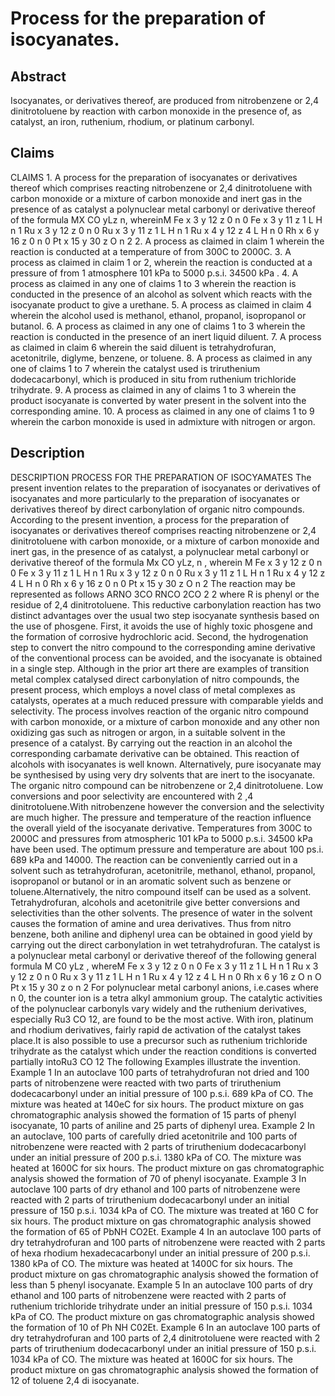 # Process for the preparation of isocyanates.

## Abstract
Isocyanates, or derivatives thereof, are produced from nitrobenzene or 2,4 dinitrotoluene by reaction with carbon monoxide in the presence of, as catalyst, an iron, ruthenium, rhodium, or platinum carbonyl.

## Claims
CLAIMS 1. A process for the preparation of isocyanates or derivatives thereof which comprises reacting nitrobenzene or 2,4 dinitrotoluene with carbon monoxide or a mixture of carbon monoxide and inert gas in the presence of as catalyst a polynuclear metal carbonyl or derivative thereof of the formula MX CO yLz n, whereinM Fe x 3 y 12 z 0 n 0 Fe x 3 y 11 z 1 L H n 1 Ru x 3 y 12 z 0 n 0 Ru x 3 y 11 z 1 L H n 1 Ru x 4 y 12 z 4 L H n 0 Rh x 6 y 16 z 0 n 0 Pt x 15 y 30 z O n 2 2. A process as claimed in claim 1 wherein the reaction is conducted at a temperature of from 300C to 2000C. 3. A process as claimed in claim 1 or 2, wherein the reaction is conducted at a pressure of from 1 atmosphere 101 kPa to 5000 p.s.i. 34500 kPa . 4. A process as claimed in any one of claims 1 to 3 wherein the reaction is conducted in the presence of an alcohol as solvent which reacts with the isocyanate product to give a urethane. 5. A process as claimed in claim 4 wherein the alcohol used is methanol, ethanol, propanol, isopropanol or butanol. 6. A process as claimed in any one of claims 1 to 3 wherein the reaction is conducted in the presence of an inert liquid diluent. 7. A process as claimed in claim 6 wherein the said diluent is tetrahydrofuran, acetonitrile, diglyme, benzene, or toluene. 8. A process as claimed in any one of claims 1 to 7 wherein the catalyst used is triruthenium dodecacarbonyl, which is produced in situ from ruthenium trichloride trihydrate. 9. A process as claimed in any of claims 1 to 3 wherein the product isocyanate is converted by water present in the solvent into the corresponding amine. 10. A process as claimed in any one of claims 1 to 9 wherein the carbon monoxide is used in admixture with nitrogen or argon.

## Description
DESCRIPTION PROCESS FOR THE PREPARATION OF ISOCYAMATES The present invention relates to the preparation of isocyanates or derivatives of isocyanates and more particularly to the preparation of isocyanates or derivatives thereof by direct carbonylation of organic nitro compounds. According to the present invention, a process for the preparation of isocyanates or derivatives thereof comprises reacting nitrobenzene or 2,4 dinitrotoluene with carbon monoxide, or a mixture of carbon monoxide and inert gas, in the presence of as catalyst, a polynuclear metal carbonyl or derivative thereof of the formula Mx CO yLz, n , wherein M Fe x 3 y 12 z 0 n 0 Fe x 3 y 11 z 1 L H n 1 Ru x 3 y 12 z 0 n 0 Ru x 3 y 11 z 1 L H n 1 Ru x 4 y 12 z 4 L H n 0 Rh x 6 y 16 z 0 n 0 Pt x 15 y 30 z O n 2 The reaction may be represented as follows ARNO 3CO RNCO 2CO 2 2 where R is phenyl or the residue of 2,4 dinitrotoluene. This reductive carbonylation reaction has two distinct advantages over the usual two step isocyanate synthesis based on the use of phosgene. First, it avoids the use of highly toxic phosgene and the formation of corrosive hydrochloric acid. Second, the hydrogenation step to convert the nitro compound to the corresponding amine derivative of the conventional process can be avoided, and the isocyanate is obtained in a single step. Although in the prior art there are examples of transition metal complex catalysed direct carbonylation of nitro compounds, the present process, which employs a novel class of metal complexes as catalysts, operates at a much reduced pressure with comparable yields and selectivity. The process involves reaction of the organic nitro compound with carbon monoxide, or a mixture of carbon monoxide and any other non oxidizing gas such as nitrogen or argon, in a suitable solvent in the presence of a catalyst. By carrying out the reaction in an alcohol the corresponding carbamate derivative can be obtained. This reaction of alcohols with isocyanates is well known. Alternatively, pure isocyanate may be synthesised by using very dry solvents that are inert to the isocyanate. The organic nitro compound can be nitrobenzene or 2,4 dinitrotoluene. Low conversions and poor selectivity are encountered with 2 ,4 dinitrotoluene.With nitrobenzene however the conversion and the selectivity are much higher. The pressure and temperature of the reaction influence the overall yield of the isocyanate derivative. Temperatures from 300C to 2000C and pressures from atmospheric 101 kPa to 5000 p.s.i. 34500 kPa have been used. The optimum pressure and temperature are about 100 ps.i. 689 kPa and 14000. The reaction can be conveniently carried out in a solvent such as tetrahydrofuran, acetonitrile, methanol, ethanol, propanol, isopropanol or butanol or in an aromatic solvent such as benzene or toluene.Alternatively, the nitro compound itself can be used as a solvent. Tetrahydrofuran, alcohols and acetonitrile give better conversions and selectivities than the other solvents. The presence of water in the solvent causes the formation of amine and urea derivatives. Thus from nitro benzene, both aniline and diphenyl urea can be obtained in good yield by carrying out the direct carbonylation in wet tetrahydrofuran. The catalyst is a polynuclear metal carbonyl or derivative thereof of the following general formula M C0 yLz , whereM Fe x 3 y 12 z 0 n 0 Fe x 3 y 11 z 1 L H n 1 Ru x 3 y 12 z 0 n 0 Ru x 3 y 11 z 1 L H n 1 Ru x 4 y 12 z 4 L H n 0 Rh x 6 y 16 z O n O Pt x 15 y 30 z o n 2 For polynuclear metal carbonyl anions, i.e.cases where n 0, the counter ion is a tetra alkyl ammonium group. The catalytic activities of the polynuclear carbonyls vary widely and the ruthenium derivatives, especially Ru3 CO 12, are found to be the most active. With iron, platinum and rhodium derivatives, fairly rapid de activation of the catalyst takes place.It is also possible to use a precursor such as ruthenium trichloride trihydrate as the catalyst which under the reaction conditions is converted partially intoRu3 CO 12 The following Examples illustrate the invention. Example 1 In an autoclave 100 parts of tetrahydrofuran not dried and 100 parts of nitrobenzene were reacted with two parts of triruthenium dodecacarbonyl under an initial pressure of 100 p.s.i. 689 kPa of CO. The mixture was heated at 140eC for six hours. The product mixture on gas chromatographic analysis showed the formation of 15 parts of phenyl isocyanate, 10 parts of aniline and 25 parts of diphenyl urea. Example 2 In an autoclave, 100 parts of carefully dried acetonitrile and 100 parts of nitrobenzene were reacted with 2 parts of triruthenium dodecacarbonyl under an initial pressure of 200 p.s.i. 1380 kPa of CO. The mixture was heated at 1600C for six hours. The product mixture on gas chromatographic analysis showed the formation of 70 of phenyl isocyanate. Example 3 In autoclave 100 parts of dry ethanol and 100 parts of nitrobenzene were reacted with 2 parts of triruthenium dodecacarbonyl under an initial pressure of 150 p.s.i. 1034 kPa of CO. The mixture was treated at 160 C for six hours. The product mixture on gas chromatographic analysis showed the formation of 65 of PbNH CO2Et. Example 4 In an autoclave 100 parts of dry tetrahydrofuran and 100 parts of nitrobenzene were reacted with 2 parts of hexa rhodium hexadecacarbonyl under an initial pressure of 200 p.s.i. 1380 kPa of CO. The mixture was heated at 1400C for six hours. The product mixture on gas chromatographic analysis showed the formation of less than 5 phenyl isocyanate. Example 5 In an autoclave 100 parts of dry ethanol and 100 parts of nitrobenzene were reacted with 2 parts of ruthenium trichloride trihydrate under an initial pressure of 150 p.s.i. 1034 kPa of CO. The product mixture on gas chromatographic analysis showed the formation of 10 of Ph NH C02Et. Example 6 In an autoclave 100 parts of dry tetrahydrofuran and 100 parts of 2,4 dinitrotoluene were reacted with 2 parts of triruthenium dodecacarbonyl under an initial pressure of 150 p.s.i. 1034 kPa of CO. The mixture was heated at 1600C for six hours. The product mixture on gas chromatographic analysis showed the formation of 12 of toluene 2,4 di isocyanate.